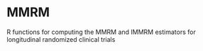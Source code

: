 # MMRM
R functions for computing the MMRM and IMMRM estimators for longitudinal randomized clinical trials
